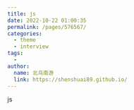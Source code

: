 ```yaml
---
title: js
date: 2022-10-22 01:00:35
permalink: /pages/576567/
categories:
  - theme
  - interview
tags:
  - 
author: 
  name: 北鸟南游
  link: https://shenshuai89.github.io/
---
```

js